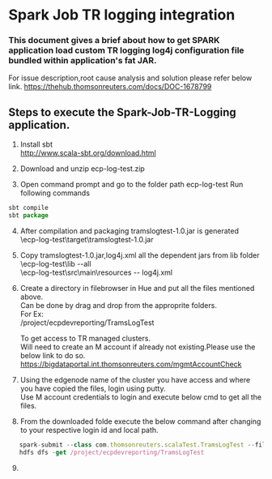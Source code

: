 # Spark Job TR logging integration

### This document gives a brief about how to get SPARK application load custom TR logging log4j configuration file bundled within application's fat JAR.

For issue description,root cause analysis and solution please refer below link.
https://thehub.thomsonreuters.com/docs/DOC-1678799

## Steps to execute the Spark-Job-TR-Logging application.

1) Install sbt</br>
   http://www.scala-sbt.org/download.html
  
2) Download and unzip ecp-log-test.zip

3) Open command prompt and go to the folder path ecp-log-test
   Run following commands 
```javascript 
sbt compile
sbt package 
```
4) After compilation and packaging tramslogtest-1.0.jar is generated</br>
   \ecp-log-test\target\tramslogtest-1.0.jar
   
5) Copy tramslogtest-1.0.jar,log4j.xml all the dependent jars from lib folder</br>
   \ecp-log-test\lib --all</br>
   \ecp-log-test\src\main\resources -- log4j.xml
   
6) Create a directory in filebrowser in Hue and put all the files mentioned above.</br>
   Can be done by drag and drop from the approprite folders.</br>
   For Ex:</br>
   /project/ecpdevreporting/TramsLogTest
   
   To get access to TR managed clusters.</br>
   Will need to create an M account if already not existing.Please use the below link to do so.</br>
   https://bigdataportal.int.thomsonreuters.com/mgmtAccountCheck
   
7) Using the edgenode name of the cluster you have access and where you have copied the files, login using putty.</br>
   Use M account credentials to login and execute below cmd to get all the files.
  
8) From the downloaded folde execute the below command after changing to your respective login id and local path.</br>

   
```javascript    
   spark-submit --class com.thomsonreuters.scalaTest.TramsLogTest --files /hadoop/user/m6022631/TramsLogTest/log4j.xml --driver-java-options "-Dlog4j.configuration=log4j.xml" --driver-class-path /hadoop/user/m6022631/TramsLogTest/slf4j-api-1.7.6.jar,/hadoop/user/m6022631/TramsLogTest/javax.json-1.0.4.jar,/hadoop/user/m6022631/TramsLogTest/kafka-log4j-appender-0.9.0.0.jar,/hadoop/user/m6022631/TramsLogTest/kafka-clients-0.8.2.1.jar,/hadoop/user/m6022631/TramsLogTest/loglayout-34.1.6.jar,/hadoop/user/m6022631/TramsLogTest/KafkaMessagingUtil-32.3.9.jar,/hadoop/user/m6022631/TramsLogTest/ServiceRegistry-34.0.4.jar,/hadoop/user/m6022631/TramsLogTest/config-1.3.0.jar,/hadoop/user/m6022631/TramsLogTest/scala-logging-slf4j_2.11-2.1.1.jar,/hadoop/user/m6022631/TramsLogTest/scala-logging_2.11-3.1.0.jar,/hadoop/user/m6022631/TramsLogTest/json-20070829.jar --jars /hadoop/user/m6022631/TramsLogTest/slf4j-api-1.7.6.jar,/hadoop/user/m6022631/TramsLogTest/javax.json-1.0.4.jar,/hadoop/user/m6022631/TramsLogTest/kafka-log4j-appender-0.9.0.0.jar,/hadoop/user/m6022631/TramsLogTest/kafka-clients-0.8.2.1.jar,/hadoop/user/m6022631/TramsLogTest/loglayout-34.1.6.jar,/hadoop/user/m6022631/TramsLogTest/KafkaMessagingUtil-32.3.9.jar,/hadoop/user/m6022631/TramsLogTest/ServiceRegistry-34.0.4.jar,/hadoop/user/m6022631/TramsLogTest/config-1.3.0.jar,/hadoop/user/m6022631/TramsLogTest/scala-logging-slf4j_2.11-2.1.1.jar,/hadoop/user/m6022631/TramsLogTest/scala-logging_2.11-3.1.0.jar,/hadoop/user/m6022631/TramsLogTest/json-20070829.jar --num-executors 2 --driver-memory 8g --executor-memory 20g --master yarn --deploy-mode client --queue root.ecpdevcemreporting /hadoop/user/m6022631/TramsLogTest/tramslogtest-1.0.jar
   hdfs dfs -get /project/ecpdevreporting/TramsLogTest
``` 
9) 
